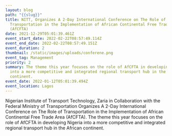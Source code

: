 ```yaml
---
layout: blog
path: "{{slug}}"
title: NITT, Organizes A 2-Day International Conference on The Role of
  Transportation in the Implementation of African Continental Free Trade Area
  (AfCFTA)
date: 2021-12-29T05:01:39.461Z
event_start_date: 2022-02-22T08:57:49.114Z
event_end_date: 2022-02-22T08:57:49.151Z
event_duration: 2
thumbnail: /static/images/uploads/conferene.png
event_tag: Management
priority: 2
summary: The theme this year focuses on the role of AfCFTA in developing Nigeria
  into a more competitive and integrated regional transport hub in the African
  continent.
event_date: 2022-01-12T05:01:39.494Z
event_location: Lagos
---
```


<!--StartFragment-->

Nigerian Institute of Transport Technology, Zaria in Collaboration with the Federal Ministry of Transportation Organizes A 2-Day International Conference on The Role of Transportation in the Implementation of African Continental Free Trade Area (AfCFTA). The theme this year focuses on the role of AfCFTA in developing Nigeria into a more competitive and integrated regional transport hub in the African continent.

<!--EndFragment-->
